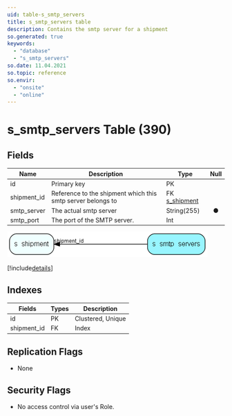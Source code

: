 ```yaml
---
uid: table-s_smtp_servers
title: s_smtp_servers table
description: Contains the smtp server for a shipment
so.generated: true
keywords:
  - "database"
  - "s_smtp_servers"
so.date: 11.04.2021
so.topic: reference
so.envir:
  - "onsite"
  - "online"
---
```


# s\_smtp\_servers Table (390)

## Fields

| Name | Description | Type | Null |
|------|-------------|------|:----:|
|id|Primary key|PK| |
|shipment\_id|Reference to the shipment which this smtp server belongs to|FK [s_shipment](s-shipment.md)| |
|smtp\_server|The actual smtp server|String(255)|&#x25CF;|
|smtp\_port|The port of the SMTP server.|Int| |


![s_smtp_servers table relationship diagram](./media/s_smtp_servers.png)

[!include[details](./includes/s-smtp-servers.md)]

## Indexes

| Fields | Types | Description |
|--------|-------|-------------|
|id |PK |Clustered, Unique |
|shipment\_id |FK |Index |

## Replication Flags

* None

## Security Flags

* No access control via user's Role.

